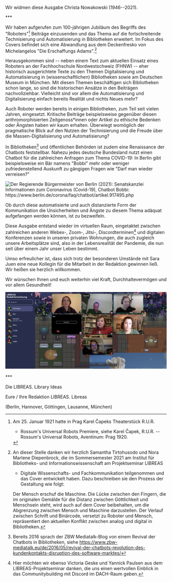 Wir widmen diese Ausgabe Christa Nowakowski (1946--2021).

\*\*\*

Wir haben aufgerufen zum 100-jährigen Jubiläum des Begriffs des
"Roboters"[^1] Beiträge einzusenden und das Thema auf die
fortschreitende Technisierung und Automatisierung in Bibliotheken
erweitert. Im Fokus des Covers befindet sich eine Abwandlung aus dem
Deckenfresko von Michelangelos "Die Erschaffungs Adams".[^2]

Herausgekommen sind -- neben einem Text zum aktuellen Einsatz eines
Roboters an der Fachhochschule Nordwestschweiz (FHNW) -- eher historisch
ausgerichtete Texte zu den Themen Digitalisierung und Automatisierung in
(wissenschaftlichen) Bibliotheken sowie am Deutschen Museum in München.
Mit diesen Themen beschäftigen sich Bibliotheken schon lange, so sind
die historischen Ansätze in den Beiträgen nachvollziehbar. Vielleicht
sind vor allem die Automatisierung und Digitalisierung einfach bereits
Realität und nichts Neues mehr?

Auch Roboter werden bereits in einigen Bibliotheken, zum Teil seit
vielen Jahren, eingesetzt. Kritische Beiträge beispielsweise gegenüber
diesen anthromorphisierten Zeitgenoss\*innen oder Artikel zu ethische
Bedenken oder Ängsten haben wir kaum erhalten. Überwiegt womöglich der
pragmatische Blick auf den Nutzen der Technisierung und die Freude über
die Massen-Digitalisierung und Automatisierung?

In Bibliotheken[^3] und öffentlichen Behörden ist zudem eine Renaissance
der Chatbots feststellbar. Nahezu jedes deutsche Bundesland nutzt einen
Chatbot für die zahlreichen Anfragen zum Thema COVID-19: In Berlin gibt
beispielsweise ein Bär namens \"Bobbi\" mehr oder weniger
zufriedenstellend Auskunft zu gängigen Fragen wie \"Darf man wieder
verreisen?\"

![Der Regierende Bürgermeister von Berlin (2021): Senatskanzlei
Informationen zum Coronavirus (Covid-19), Chatbot Bobbi:
<https://www.berlin.de/corona/faq/chatbot/artikel.917495.php>](img/img1.png)

Ob durch diese automatisierte und auch distanzierte Form der
Kommunikation die Unsicherheiten und Ängste zu diesem Thema adäquat
aufgefangen werden können, ist zu bezweifeln.

Diese Ausgabe entstand wieder im virtuellen Raum, eingetaktet zwischen
zahlreichen anderen Webex-, Zoom-, Jitsi-, Discordterminen[^4] und
digitalen Konferenzen sowie in unseren privaten Wohnungen, die auch
zugleich unsere Arbeitsplätze sind, also in der Lebensrealität der
Pandemie, die nun seit über einem Jahr unser Leben bestimmt.

Umso erfreulicher ist, dass sich trotz der besonderen Umstände mit Sara
Juen eine neue Kollegin für die Mitarbeit in der Redaktion gewinnen
ließ. Wir heißen sie herzlich willkommen.

Wir wünschen Ihnen und euch weiterhin viel Kraft, Durchhaltevermögen und
vor allem Gesundheit!

![Redaktionsorte - Immer noch online](img/img2.png)

\*\*\*

Die LIBREAS. Library Ideas

Eure / Ihre Redaktion LIBREAS. Libreas

(Berlin, Hannover, Göttingen, Lausanne, München)

[^1]: Am 25. Januar 1921 hatte in Prag Karel Čapeks Theaterstück R.U.R.
    - Rossum's Universal Robots Premiere, siehe Karel Čapek, R.U.R. --
    Rossum's Universal Robots, Aventinum: Prag 1920.

[^2]: An dieser Stelle danken wir herzlich Samantha Tirtohusodo und Nora
    Marlene Diepenbrock, die im Sommersemester 2021 am Institut für
    Bibliotheks- und Informationswissenschaft am Projektseminar LIBREAS
    - Digitale Wissenschafts- und Fachkommunikation teilgenommen und das
    Cover entwickelt haben. Dazu beschreiben sie den Prozess der
    Gestaltung wie folgt:

    Der Mensch erschuf die Maschine. Die Lücke zwischen den Fingern, die
    im originalen Gemälde für die Distanz zwischen Göttlichkeit und
    Menschsein steht, wird auch auf dem Cover beibehalten, um die
    Abgrenzung zwischen Mensch und Maschine darzustellen. Der Verlauf
    zwischen Schrift und Binärcode, versetzt zu Roboter und Mensch,
    repräsentiert den aktuellen Konflikt zwischen analog und digital in
    Bibliotheken.

[^3]: Bereits 2016 sprach der ZBW Mediatalk-Blog von einem Revival der
    Chatbots in Bibliotheken, siehe
    <https://www.zbw-mediatalk.eu/de/2016/05/revival-der-chatbots-revolution-des-kundenkontakts-disruption-des-software-marktes/>

[^4]: Hier möchten wir ebenso Victoria Geske und Yannick Paulsen aus dem
    LIBREAS-Projektseminar danken, die uns einen wertvollen Einblick in
    das Communitybuilding mit Discord im DACH-Raum geben.
